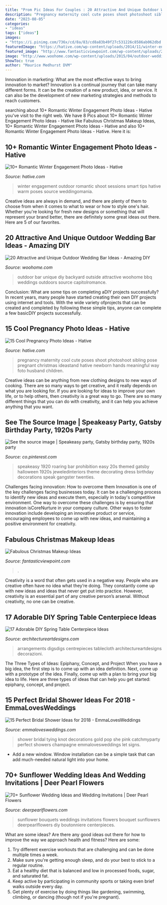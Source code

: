 ```yaml
---
title: "Prom Pic Ideas For Couples : 20 Attractive And Unique Outdoor Wedding Bar Ideas"
description: "Pregnancy maternity cool cute poses shoot photoshoot sibling pose pregnant christmas ideastand hative newborn hands meaningful way foto husband children"
date: "2023-08-05"
categories:
- "ideas"
tags: ["ideas"]
images:
- "https://i.pinimg.com/736x/cd/8a/83/cd8a83b49f27c531226c8586ab062dbd.jpg"
featuredImage: "https://hative.com/wp-content/uploads/2014/11/winter-engagement-photo-ideas/8-winter-engagement-photo-ideas.jpg"
featured_image: "http://www.fantasticviewpoint.com/wp-content/uploads/2013/11/41-Christmas-Makeup-Ideas-02.jpg"
image: "http://www.woohome.com/wp-content/uploads/2015/04/outdoor-wedding-bar-woohome-4.jpg"
ShowToc: true
author: "Maurice Medhurst DVM"
---
```



Innovation in marketing: What are the most effective ways to bring innovation to market?
Innovation is a continual journey that can take many different forms. It can be the creation of a new product, idea, or service. It can also be the development of new marketing strategies and methods to reach customers.

	

		
searching about 10+ Romantic Winter Engagement Photo Ideas - Hative you've visit to the right web. We have 8 Pics about 10+ Romantic Winter Engagement Photo Ideas - Hative like Fabulous Christmas Makeup Ideas, 10+ Romantic Winter Engagement Photo Ideas - Hative and also 10+ Romantic Winter Engagement Photo Ideas - Hative. Here it is:
		
    
## 10+ Romantic Winter Engagement Photo Ideas - Hative

<img loading=lazy src="https://hative.com/wp-content/uploads/2014/11/winter-engagement-photo-ideas/8-winter-engagement-photo-ideas.jpg" onerror="this.onerror=null;this.src='https://tse4.mm.bing.net/th?id=OIP.6dEU46Saaqnl5MT6QloPFQHaLH&amp;pid=15.1';" alt="10+ Romantic Winter Engagement Photo Ideas - Hative">

_Source: hative.com_

>winter engagement outdoor romantic shoot sessions smart tips hative warm poses source weddingomania. 

	

Creative ideas are always in demand, and there are plenty of them to choose from when it comes to what to wear or how to style one's hair. Whether you're looking for fresh new designs or something that will represent your brand better, there are definitely some great ideas out there. Here are 5 of our favorites.

    
## 20 Attractive And Unique Outdoor Wedding Bar Ideas - Amazing DIY

<img loading=lazy src="http://www.woohome.com/wp-content/uploads/2015/04/outdoor-wedding-bar-woohome-4.jpg" onerror="this.onerror=null;this.src='https://tse3.mm.bing.net/th?id=OIP.Y-voiVdaJrhncY_b6UrlAgHaLH&amp;pid=15.1';" alt="20 Attractive and Unique Outdoor Wedding Bar Ideas - Amazing DIY">

_Source: woohome.com_

>outdoor bar unique diy backyard outside attractive woohome bbq weddings outdoors source capitolromance. 

	

Conclusion: What are some tips on completing aDIY projects successfully?
In recent years, many people have started creating their own DIY projects using internet and tools. With the wide variety ofprojects that can be created and completed by following these simple tips, anyone can complete a few basicDIY projects successfully.

    
## 15 Cool Pregnancy Photo Ideas - Hative

<img loading=lazy src="https://hative.com/wp-content/uploads/2014/11/pregnancy-photo-ideas/9-cool-pregnancy-photo-ideas.jpg" onerror="this.onerror=null;this.src='https://tse2.mm.bing.net/th?id=OIP.YxAZCo74Iur3cQGWAgFgSwHaLG&amp;pid=15.1';" alt="15 Cool Pregnancy Photo Ideas - Hative">

_Source: hative.com_

>pregnancy maternity cool cute poses shoot photoshoot sibling pose pregnant christmas ideastand hative newborn hands meaningful way foto husband children. 

	

Creative ideas can be anything from new clothing designs to new ways of cooking. There are so many ways to get creative, and it really depends on what you are looking for. If you are looking for ideas to improve your own life, or to help others, then creativity is a great way to go. There are so many different things that you can do with creativity, and it can help you achieve anything that you want.

    
## See The Source Image | Speakeasy Party, Gatsby Birthday Party, 1920s Party

<img loading=lazy src="https://i.pinimg.com/736x/cd/8a/83/cd8a83b49f27c531226c8586ab062dbd.jpg" onerror="this.onerror=null;this.src='https://tse1.mm.bing.net/th?id=OIP.6Tnhuk28G1KPus7LUHWtugHaLH&amp;pid=15.1';" alt="See the source image | Speakeasy party, Gatsby birthday party, 1920s party">

_Source: co.pinterest.com_

>speakeasy 1920 roaring bar prohibition easy 20s themed gatsby halloween 1920s jeweledinteriors theme decorating dress birthday decorations speak gangster twenties. 

	

Challenges facing innovation: How to overcome them
Innovation is one of the key challenges facing businesses today. It can be a challenging process to identify new ideas and execute them, especially in today's competitive environment. One way to overcome these challenges is by ensuring that innovation isCoreNurture in your company culture. Other ways to foster innovation include developing an innovative product or service, encouraging employees to come up with new ideas, and maintaining a positive environment for creativity.

    
## Fabulous Christmas Makeup Ideas

<img loading=lazy src="http://www.fantasticviewpoint.com/wp-content/uploads/2013/11/41-Christmas-Makeup-Ideas-02.jpg" onerror="this.onerror=null;this.src='https://tse2.mm.bing.net/th?id=OIP.D_ChvAZsOkRkajr1hkxmBQAAAA&amp;pid=15.1';" alt="Fabulous Christmas Makeup Ideas">

_Source: fantasticviewpoint.com_

>. 

	

Creativity is a word that often gets used in a negative way. People who are creative often have no idea what they’re doing. They constantly come up with new ideas and ideas that never get put into practice. However, creativity is an essential part of any creative person’s arsenal. Without creativity, no one can be creative.

    
## 17 Adorable DIY Spring Table Centerpiece Ideas

<img loading=lazy src="https://www.architectureartdesigns.com/wp-content/uploads/2015/03/615.jpg" onerror="this.onerror=null;this.src='https://tse1.mm.bing.net/th?id=OIP.qmC40T4nOeTAMtNPw77ZagHaLH&amp;pid=15.1';" alt="17 Adorable DIY Spring Table Centerpiece Ideas">

_Source: architectureartdesigns.com_

>arrangements digsdigs centrepieces tablecloth architectureartdesigns decorazioni. 

	

The Three Types of Ideas: Epiphany, Concept, and Project
When you have a big idea, the first step is to come up with an idea definition. Next, come up with a prototype of the idea. Finally, come up with a plan to bring your big idea to life. Here are three types of ideas that can help you get started: epiphany, concept, and project.

    
## 15 Perfect Bridal Shower Ideas For 2018 - EmmaLovesWeddings

<img loading=lazy src="http://emmalovesweddings.com/wp-content/uploads/2017/11/pink-and-gold-bridal-shower-decorations.jpg" onerror="this.onerror=null;this.src='https://tse4.mm.bing.net/th?id=OIP.NrBEuaa9gDQyztFKKBlHfgHaLH&amp;pid=15.1';" alt="15 Perfect Bridal Shower Ideas for 2018 - EmmaLovesWeddings">

_Source: emmalovesweddings.com_

>shower bridal tying knot decorations gold pop she pink catchmyparty perfect showers champagne emmalovesweddings let signs. 

	

- Add a new window. Window installation can be a simple task that can add much-needed natural light into your home.

    
## 70+ Sunflower Wedding Ideas And Wedding Invitations | Deer Pearl Flowers

<img loading=lazy src="http://www.deerpearlflowers.com/wp-content/uploads/2015/05/sunflower-bouquets-for-weddings-683x1024.jpg" onerror="this.onerror=null;this.src='https://tse3.mm.bing.net/th?id=OIP.pmCu3BRKyI5d3QMrwFKiKQHaLG&amp;pid=15.1';" alt="70+ Sunflower Wedding Ideas and Wedding Invitations | Deer Pearl Flowers">

_Source: deerpearlflowers.com_

>sunflower bouquets weddings invitations flowers bouquet sunflowers deerpearlflowers diy boutonniere centerpieces. 

	

What are some ideas?
Are there any good ideas out there for how to improve the way we approach health and fitness? Here are some: 
1. Try different exercise workouts that are challenging and can be done multiple times a week. 
2. Make sure you're getting enough sleep, and do your best to stick to a regular routine. 
3. Eat a healthy diet that is balanced and low in processed foods, sugar, and saturated fat. 
4. Keep active by participating in community sports or taking even brief walks outside every day. 
5. Get plenty of exercise by doing things like gardening, swimming, climbing, or dancing (though not if you're pregnant).


